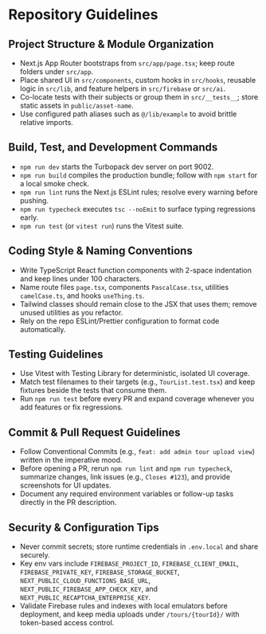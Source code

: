 # Repository Guidelines

## Project Structure & Module Organization
- Next.js App Router bootstraps from `src/app/page.tsx`; keep route folders under `src/app`.
- Place shared UI in `src/components`, custom hooks in `src/hooks`, reusable logic in `src/lib`, and feature helpers in `src/firebase` or `src/ai`.
- Co-locate tests with their subjects or group them in `src/__tests__`; store static assets in `public/asset-name`.
- Use configured path aliases such as `@/lib/example` to avoid brittle relative imports.

## Build, Test, and Development Commands
- `npm run dev` starts the Turbopack dev server on port 9002.
- `npm run build` compiles the production bundle; follow with `npm start` for a local smoke check.
- `npm run lint` runs the Next.js ESLint rules; resolve every warning before pushing.
- `npm run typecheck` executes `tsc --noEmit` to surface typing regressions early.
- `npm run test` (or `vitest run`) runs the Vitest suite.

## Coding Style & Naming Conventions
- Write TypeScript React function components with 2-space indentation and keep lines under 100 characters.
- Name route files `page.tsx`, components `PascalCase.tsx`, utilities `camelCase.ts`, and hooks `useThing.ts`.
- Tailwind classes should remain close to the JSX that uses them; remove unused utilities as you refactor.
- Rely on the repo ESLint/Prettier configuration to format code automatically.

## Testing Guidelines
- Use Vitest with Testing Library for deterministic, isolated UI coverage.
- Match test filenames to their targets (e.g., `TourList.test.tsx`) and keep fixtures beside the tests that consume them.
- Run `npm run test` before every PR and expand coverage whenever you add features or fix regressions.

## Commit & Pull Request Guidelines
- Follow Conventional Commits (e.g., `feat: add admin tour upload view`) written in the imperative mood.
- Before opening a PR, rerun `npm run lint` and `npm run typecheck`, summarize changes, link issues (e.g., `Closes #123`), and provide screenshots for UI updates.
- Document any required environment variables or follow-up tasks directly in the PR description.

## Security & Configuration Tips
- Never commit secrets; store runtime credentials in `.env.local` and share securely.
- Key env vars include `FIREBASE_PROJECT_ID`, `FIREBASE_CLIENT_EMAIL`, `FIREBASE_PRIVATE_KEY`, `FIREBASE_STORAGE_BUCKET`, `NEXT_PUBLIC_CLOUD_FUNCTIONS_BASE_URL`, `NEXT_PUBLIC_FIREBASE_APP_CHECK_KEY`, and `NEXT_PUBLIC_RECAPTCHA_ENTERPRISE_KEY`.
- Validate Firebase rules and indexes with local emulators before deployment, and keep media uploads under `/tours/{tourId}/` with token-based access control.
